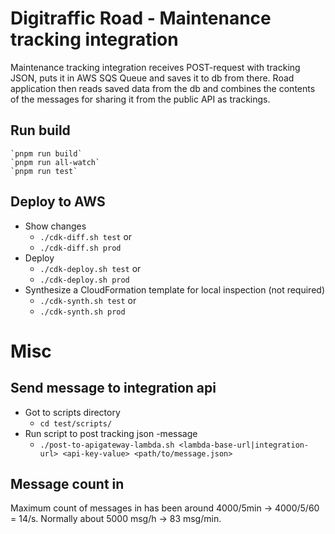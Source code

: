 # Digitraffic Road - Maintenance tracking integration

Maintenance tracking integration receives POST-request with tracking JSON, puts it in AWS SQS Queue and saves it to db from there.
Road application then reads saved data from the db and combines the contents of the messages for sharing it from the public API as trackings.

## Run build

    `pnpm run build`
    `pnpm run all-watch`
    `pnpm run test`

## Deploy to AWS

-   Show changes
    -   `./cdk-diff.sh test` or
    -   `./cdk-diff.sh prod`
-   Deploy
    -   `./cdk-deploy.sh test` or
    -   `./cdk-deploy.sh prod`
-   Synthesize a CloudFormation template for local inspection (not required)
    -   `./cdk-synth.sh test` or
    -   `./cdk-synth.sh prod`

# Misc

## Send message to integration api

-   Got to scripts directory
    -   `cd test/scripts/`
-   Run script to post tracking json -message
    -   `./post-to-apigateway-lambda.sh <lambda-base-url|integration-url> <api-key-value> <path/to/message.json>`

## Message count in

Maximum count of messages in has been around 4000/5min -> 4000/5/60 = 14/s.
Normally about 5000 msg/h -> 83 msg/min.
